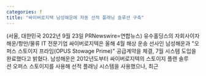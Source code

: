 ```yaml
---
categories: f
title: "싸이버로지텍 남성해운에 자동 선적 플래닝 솔루션 구축"
---
```

(서울, 대한민국 2022년 9월 23일 PRNewswire=연합뉴스) 유수홀딩스의 자회사이자 해운/항만/물류 IT 전문기업 싸이버로지텍은 올해 4월 해상 운송 선사인 남성해운과 "오퍼스 스토이지 프라임(OPUS Stowage Prime)" 공급계약을 체결, 7월 시스템 도입을 완료했다고 밝혔다.         남성해운은 2012년도부터&nbsp;싸이버로지텍의&nbsp;스토이지&nbsp;플랜&nbsp;솔루션&nbsp;오퍼스&nbsp;스토이지를&nbsp;사용해&nbsp;선적&nbsp;플래닝&nbsp;시스템을&nbsp;사용했으나, 최근